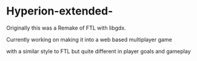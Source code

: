 # Hyperion-extended-
Originally this was a Remake of FTL with libgdx. 

Currently working on making it into a web based multiplayer game

with a similar style to FTL but quite different in player goals and gameplay
